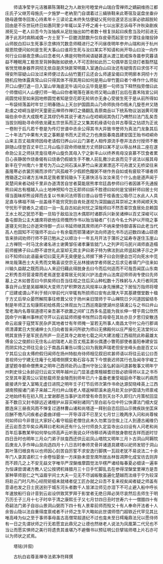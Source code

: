 <!-- { "loadSidebar": true } -->
　　师请净莹字元洁雅慕陈蒲鞋之为人故别号睦堂弁山瑞白雪禅师之嫡嗣维扬江都庄氏子父继芳母施氏一夕施梦一老衲至门自谓着过三緉铁鞋来此寄宿及诞盘坐垂丱随母遁僧寺回发心持素年十三读论孟未终失怙便疑父死何往遂坚志出家必欲超脱轮回由是不乐世玩终日如愚同里少年辄以呆子呼之甫十七以出家志诉母不许秋染剧疾濒死见一老人曰吾今为汝抽疾从足肚抽出如竹者数十根复扶起曰疾愈当及时前进无滞于此苏时病稍减偶一方士至下一巨鎞流脓数升仅存皮骨而起至廿岁潜往金陵投钟山师脱白扣以生死事示念佛持咒数息师精进行之不问昼夜明年参弁山瑞和尚于杭州报恩院便问如何是生死大事山曰谁将生死与汝曰某实不知请和尚开导山曰汝一向作何行业曰昼夜念佛山曰念者何人佛是何物师闻语疑甚遂从渡江抵戒珠寺晨参究暮请益不睡眠用工极苦至背肿胸胀如欲绝人不可忍耐如此历二句偶举首见烧灯者豁然猛省恍觉根身器界洞彻无依自是庆快匪常明晨入室通白山曰汝还有疑情否曰求信不可得安所容疑山曰汝过来师便过去山拈竹篦打云还会么师遽呈偈曰灵明廓本洞彻十方随机应物体露真常山曰只得其体不得其用曰如何是用山举竹篦曰者个唤作什么师拟开口山便打退一日入室山举海底泥牛话问众云毕竟是那一句师当下释然指旁僧曰此个师僧绍兴人山便打师一喝山曰你者喝落在甚处师又喝山直打出后在嘉禾陆宣公祠阅圆觉经至如来因地修圆觉者知是空花即无轮转亦无身心受彼生死于是从前所得如一布袋倾落盖时年廿三明春随山上天台护国圆具山乃命师执侍巾瓶未几旋苍弁又随赴虔之崆峒当是时天童密云禅师作禅灯之俑翻乱青原南岳以下统系物议汹汹黄司理端伯余中丞大成既考正其缪仍布其说于诸方山在崆峒阅其伪灯乃喟然曰法门乱矣吾当拔剑相助寻命师依龙藏五宗世系而正之又集其机缘语句合并古尊宿之拈颂为正讹一卷附于后凡若千卷是为传灯世谱中丞余公得其书大异致书誉师为真法门龙象其后二十年法门中果有大变之事赖是书而大正师之力也庚辰春南昌建安国王贻书崆峒命山来主百丈祖席师因母老请假归养山以云门湛老人相传源流手卷并法衣付授师不散辞随山径登百丈辛巳三月山临示寂命师继居方丈师辞曰某不足以辱丛林且二座在遂命泐公主之师扶灵龛往塔弁山旋负其母入宁之新丰山以终养焉母没哀慕不饮食者累日心丧静居作烧香偈有曰烧香仍假娘生手不散人前乱撒沙此哀而见于说法以报其母新丰在宁州南六十里号为万山之间石溪从茅竹山来波濑漂迅不可舟渡又无桥梁往来虽隆寒必衣裳厉揭而涉师门风孤峻不少假颜色饘粥不继作务自如或有疲软不堪者师拽锄逐之曰诸方五味具足我者里钝锄头下无甚快活与汝汝来觅个什么由是道声闻于吴楚间来者动经千里非办道清苦自甘者莫能居熊孝帘廷昌参师曰行者因甚不先通报熊曰闻古有檀越入山土地神预知今岂无耶师曰妖不胜德曰如何是宝镜轩师曰居士何得当面昧却熊设拜而去复以书来问法师答曰昔山谷悟于桂香庞公吸尽江水此人人具足直与佛祖不隔一丝盖缘不能穷究到自肯处遂视为深固幽远耳崇祯之末师闻顺天失守忧形干貌者久之或曰一治一乱自古如此何忧之深哉师曰不然吾辈饮食居处总赖国王水土祝之犹恐不勤一旦陷于敌焰汝岂木偶耶时诸郡兵兴新吴诸绅以百丈深峻可以备屯御泐公主大雄席将欲他往师慨然作书以贻当轴者广引古今名士外护以开晓之事遂寝无何泐公亦逝宋侍御一贞以书延师继其席师闭户不纳来使侍御语客曰此老当代高人也固知不可强师不出山十有余载而鄂蒲诸护法向师道化书币远迎数四诸山硕德皆来排闼劝师行师不获已勉从之以顺治十一年五月开法于蒲圻之延寿寺遂住玉崖山上方禅院一时马沈余诸名进士谢黄邹任诸孝廉皆就门人之列尹司马民兴谒师直造榻前师握拂子曰山野不谙世礼此室却无宾主尹曰弟子特为佛法到此师竖起拂子示之尹曰不知师曰此语最亲切曰莫无声无臭便是么师掷下拂子曰会则便会岂可向死水中觅神龙哉蒲邑士大夫秀而文略喜谈空宗无丛林接纳学者师居之后求见者填门户往来如川输久益猒之既而洞山人来迎归藉此得脱身去曰今而后何适而不可哉吾闻匡山东南之积秀吾将营凌霄而老焉遂登凌霄居无何吴兴护法虚弁山法席迎师师询专使曰先师墓上之木如昔否曰今拱矣师曰吾当往视之住后买山种松数十万株躬与人夫行者同其事自开山至是吴越禅风大变师力铲积弊效古风规率以身先捶拂之下居恒万指师将增广旧建或谓山不利于频兴举前代兴举辄有所损师曰安有此理大平其基建僧堂数十楹于方丈后举众晏然解院事往修葺父坟于扬州亲旧馆师于平山禅院日夕问道因留结冬制是年师正五旬康熙初给练周公体观出为江西巡南副使湖州总镇浦公与之书曰弁山莹老海内名尊宿道德可亲吾甚不欲置之间旷江西多名蓝能为我长伸一臂乎周公欣然因命宁州署州事林贰守芹以云岩延师师接书怅然曰吾母骨在其处亦旦夕思归安散违命云岩废于寇燹军民杂庐其地者廿有年师掩一室若无所事人南昌太守叶公舟行郡谒师清谭累日大悦诸绅士久归向者皆来问所欲为师曰无佛殿何以庄严报化无法堂何以明其宣扬于是军民去所庐一旦还其寺之故地七载之间大建法幢江西祖院此称最雄太傅金公之俊颜曰无住名山初瑞老人赴百丈瓶盂甚伙偶遭小瞥筠部使者虽阳奉建安旨而阴实持之师往见金公于南昌兵署告以情公曰为我致声瑞老但安坐峰头由是百丈以宁其后公自太傅府假归闻师在扬州特舣舟待师相见叙旧欢甚师语以将往云岩公曰吾昔视师分宁建无住庵于化城塔侧撰文勒石容与其下今恨衰迟师其行也及闻寺宇峻工遂望题寺额命僧赉来之明年己酉师赴药山澧州守张公圣弘躬诣问道甚敬事又明年宁州刺史徐公永龄迎归云岩又明年越州云门显圣虚席檀越耆旧皆必欲得师以主之书币交至其年夏周公以官舫载师至金陵而别师年已六十虽垂老重受祖庭命不敢以朽病而疲接诱升堂入室略无虚日进院之明年壬子灯节后师次第作书命达源契晓峰英上江西湖南预报诸门弟子来越二月扫弁山瑞老人塔返棹耶溪未逾月赴天台护国请为师禀戒之地始终有在初入院上堂谢郡邑当事护法师曾有命吾到天台不久即归六月策杖回显圣不数日又封书辞远近诸檀护从容买棹别诸同门至白岩与位中符公快谭法门细大促膝连床三昼夜风雨不惮复过道林曹山诸和尚塔逐一拜别自恣后回山示微疾趺坐匡床应酬不倦凡问疾者必委曲详细一一开导谆谆不已至又七月廿三晚两序入问和尚尊候何如师曰今非昔比大家好心看守祖庭老僧住此未久勿累当住俟上江人到遵古阇维仍还云岩吾念毕矣众再拜曰老和尚还有什么分付师良久定监寺出众曰设有人问老和尚百年后事教某甲如何举似师高声云听我说众环侍移顷再请师放身欹枕吉祥而逝时廿四日丑时也明年三月众门弟子扶龛西还供云岩凤山塔院又明年三月卜古洞山阿耨院后庚龙入手作坤山艮向选四月十八日吉时奉师灵骨并诸道具建塔以祀师发轫于洞山其叶落归根良有以也师因心刻苦自厉誓不求安逸行脚携一瓦砚老犹不易说法二十余年门人录其语积三十余卷恒晏坐一方床胁未尝至席所居丛林皆凋弊化成宝坊去则弃而不顾几之上不安无益文字唯华严涅槃维摩圆觉法华楞严诸经每春夏必细读一遍率为恒课尝谓诸方教人记公按骋机锋腊月三十日手忙脚乱去在参得涅槃堂里禅方是吾家种草师慈仁之气溢眉宇间士大夫一见无不尽诚皈敬虽遍化楚越而法缘于宁为较深将赴云门时凡所心经院钜细未就绪者促工匠办就之曰吾不复来视矣闻者疑之师盖有意语也发之日士民送别于城东河头者数千人皆涕泣师见亦泪下不可止避入船中呼长年速放船行自计音到云岩设供致冥罗拜于影堂者无绝日拜必哭尽哀然后去师生于明万历壬子三月十七子时卒于清之康熙壬子又七月廿四日丑时世寿六十一僧腊四十有奇嗣法门弟子自谷山景洞山弼而下四十有人景辈前师而殁又十有人奉命开法者十人余皆山隐以法自重得度禀戒者不计师之生平大略如此世谓师悟门超轶近代罕见其比唯高峰为似之至于事师事母虽古高僧常超道纪不过也龛未至日樗庵鼎法兄以愿侍师有一日之先谓状师之行无若愿宜此鼎兄之让德也然继老人说法为凤凰第二代兄也不当让而愿实惧师之美行将遗贵其谁堪乃不避僭书以预征明公巨擘铭师塔上片石亦可以为师状之贰焉。

　　塔铭(并叙)

　　古杭白岩尊圣禅寺法弟净符拜撰

